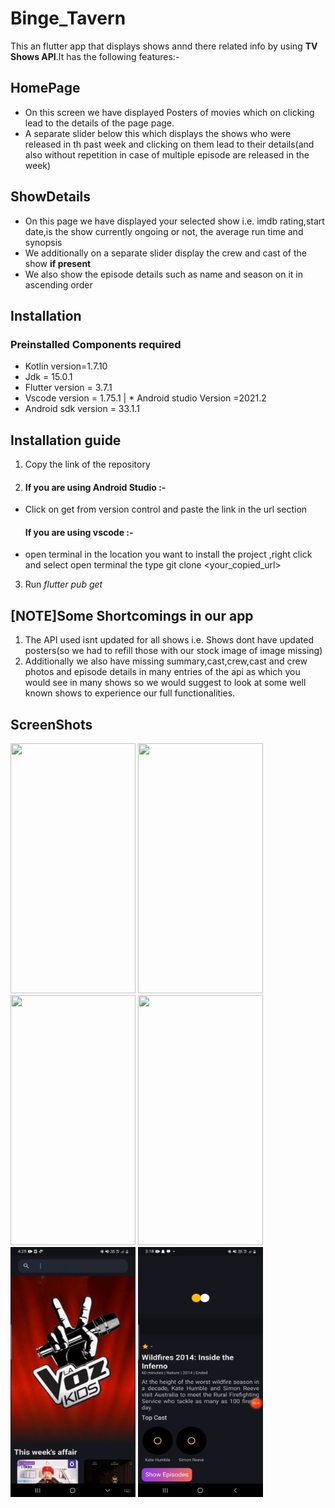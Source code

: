 # Binge_Tavern
This an flutter app that displays shows annd there related info by using __TV Shows API__.It has the following features:- 
  ## HomePage ##
  * On this screen we have displayed Posters of movies which on clicking lead to the details of the page page.
  * A separate slider below this which displays the shows who were released in th past week and clicking on them lead to their details(and also without repetition in case of multiple episode are released
  in the week)
  ## ShowDetails ##
  * On this page we have displayed your selected show i.e. imdb rating,start date,is the show currently ongoing or not, the average run time and synopsis
  * We additionally on a separate slider display the crew and cast of the show __if present__
  * We also show the episode details such as name and season on it in ascending order
## Installation  
  ### Preinstalled Components required
  * Kotlin version=1.7.10
  * Jdk = 15.0.1
  * Flutter version = 3.7.1
  * Vscode version = 1.75.1  |  * Android studio Version =2021.2
  * Android sdk version = 33.1.1
  ## Installation guide 
  1. Copy the link of the repository
  2. #### If you are using Android Studio :- 
  * Click on get from version control and paste the link in the url section
     #### If you are using vscode :- 
  * open terminal in the location you want to install the project ,right click and select open terminal the type git clone <your_copied_url>
  3. Run _flutter pub get_
  ## [NOTE]Some Shortcomings in our app
  1. The API used isnt updated for all shows i.e. Shows dont have updated posters(so we had to refill those with our stock image of image missing)
  2. Additionally we also have missing summary,cast,crew,cast and crew photos and episode details in many entries of the api as which you would see in many shows
    so we would suggest to look at some well known shows to experience our full functionalities.
  

## ScreenShots ##
<img src="https://github.com/Ravi-Maurya74/Binge_Tavern/blob/main/gifs/gif%20(1).gif" width="200" height="400"/>
<img src="https://github.com/Ravi-Maurya74/Binge_Tavern/blob/main/gifs/gif%20(2).gif" width="200" height="400"/>
<img src="https://github.com/Ravi-Maurya74/Binge_Tavern/blob/main/gifs/gif%20(3).gif" width="200" height="400"/>
<img src="https://github.com/Ravi-Maurya74/Binge_Tavern/blob/main/gifs/gif%20(4).gif" width="200" height="400"/>
<img src="https://github.com/Ravi-Maurya74/Binge_Tavern/blob/main/gifs/gif%20(5).gif" width="200" height="400"/>
<img src="https://github.com/Ravi-Maurya74/Binge_Tavern/blob/main/gifs/gif%20(6).gif" width="200" height="400"/>
